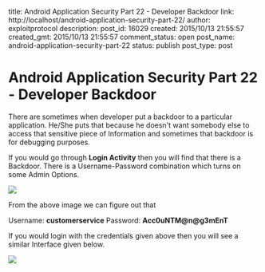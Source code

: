 title: Android Application Security Part 22 - Developer Backdoor
link: http://localhost/android-application-security-part-22/
author: exploitprotocol
description: 
post_id: 16029
created: 2015/10/13 21:55:57
created_gmt: 2015/10/13 21:55:57
comment_status: open
post_name: android-application-security-part-22
status: publish
post_type: post

# Android Application Security Part 22 - Developer Backdoor

There are sometimes when developer put a backdoor to a particular application. He/She puts that because he doesn't want somebody else to access that sensitive piece of Information and sometimes that backdoor is for debugging purposes.

If you would go through **Login Activity** then you will find that there is a Backdoor. There is a Username-Password combination which turns on some Admin Options.

![](https://i.imgur.com/qkdjy10.png)

From the above image we can figure out that 

Username: **customerservice** Password: **Acc0uNTM@n@g3mEnT**

If you would login with the credentials given above then you will see a similar Interface given below.

![](https://i.imgur.com/ejvgLk1.png)